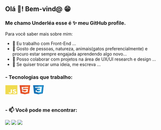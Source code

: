 ## Olá 👋! Bem-vind@ 😁
### Me chamo Underléa esse é ✨ meu GitHub profile.

Para você saber mais sobre mim:

- 🔭 Eu trabalho com Front-End ...
- 🌱 Gosto de pessoas, natureza, animais(gatos preferencialmente) e procuro estar sempre engajada aprendendo algo novo...
- 👯 Posso colaborar com projetos na área de UX/UI research e design ...
- 💬 Se quiser trocar uma ideia, me escreva ...

### - Tecnologias que trabalho:  
<div style="display: inline_block">
  <img align="center" alt="Js" height="30" width="40" src="https://raw.githubusercontent.com/devicons/devicon/master/icons/javascript/javascript-plain.svg">
  <img align="center" alt="HTML" height="30" width="40" src="https://raw.githubusercontent.com/devicons/devicon/master/icons/html5/html5-original.svg">
  <img align="center" alt="CSS" height="30" width="40" src="https://raw.githubusercontent.com/devicons/devicon/master/icons/css3/css3-original.svg">
</div>
 
<br>
 
### - 📫 Você pode me encontrar:
 
<div style="display: inline_block"> 
  <a href="https://instagram.com/underlea.correa" target="_blank"><img src="https://img.shields.io/badge/-Instagram-%23E4405F?style=for-the-badge&logo=instagram&logoColor=white" target="_blank"></a>
 <a href = "mailto:underleah@gmail.com"><img src="https://img.shields.io/badge/-Gmail-%23333?style=for-the-badge&logo=gmail&logoColor=white" target="_blank"></a>
 <a href="https://www.linkedin.com/in/underl%C3%A9a-cabreira-corr%C3%AAa-551780b9/" target="_blank"><img src="https://img.shields.io/badge/-LinkedIn-%230077B5?style=for-the-badge&logo=linkedin&logoColor=white" target="_blank"></a>
</div>
